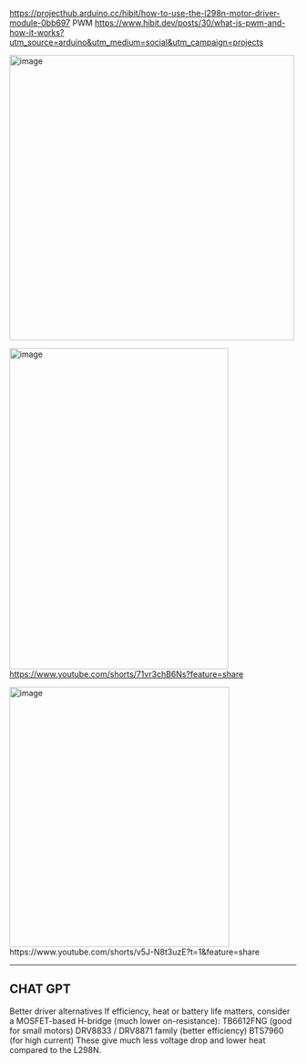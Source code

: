 https://projecthub.arduino.cc/hibit/how-to-use-the-l298n-motor-driver-module-0bb697
PWM https://www.hibit.dev/posts/30/what-is-pwm-and-how-it-works?utm_source=arduino&utm_medium=social&utm_campaign=projects

<img width="500" height="500" alt="image" src="https://github.com/user-attachments/assets/55f0cd70-51a9-4d6e-b39c-d5f9cdcee31f" />



[<img width="384" height="563" alt="image" src="https://github.com/user-attachments/assets/8a1a7ded-8cd7-4896-a647-936997297d2e" />](https://www.youtube.com/shorts/71vr3chB6Ns?feature=share)
https://www.youtube.com/shorts/71vr3chB6Ns?feature=share


<img width="386" height="456" alt="image" src="https://github.com/user-attachments/assets/bb1f6249-d3df-48e6-9b28-2bdffbc6b0db" />
https://www.youtube.com/shorts/v5J-N8t3uzE?t=1&feature=share


-----------

## CHAT GPT


Better driver alternatives
If efficiency, heat or battery life matters, consider a MOSFET-based H-bridge (much lower on-resistance):
TB6612FNG (good for small motors)
DRV8833 / DRV8871 family (better efficiency)
BTS7960 (for high current)
These give much less voltage drop and lower heat compared to the L298N.
